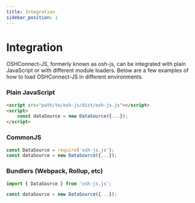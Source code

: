 ```yaml
---
title: Integration
sidebar_position: 1
---
```


# Integration

OSHConnect-JS, formerly known as osh-js, can be integrated with plain JavaScript or with different module loaders. Below are a few examples of how to load OSHConnect-JS in different environments.


### Plain JavaScript
```html
<script src="path/to/osh-js/dist/osh-js.js"></script>
<script>
    const dataSource = new DataSource({...});
</script>
```

### CommonJS

```js
const DataSource = require('osh-js.js');
const dataSource = new DataSource({...});
```

### Bundlers (Webpack, Rollup, etc)

```jsx
import { DataSource } from 'osh-js.js';

const dataSource = new DataSource({...});
```